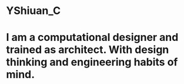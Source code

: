 # YShiuan_C
# I am a computational designer and trained as architect. With design thinking and engineering habits of mind.
